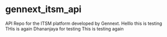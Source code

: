 
# gennext_itsm_api
API Repo for the ITSM platform developed by Gennext.
Helllo this is testing
THis is again Dhananjaya for testing
This is testing again

